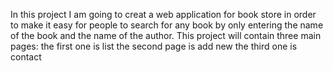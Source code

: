 In this project I am going to creat a web application for book store in order to make it easy for people to search for any book by only entering the name of the book and the name of the author. This project will contain three main pages:
the first one is list
the second page is add new
the third one is contact